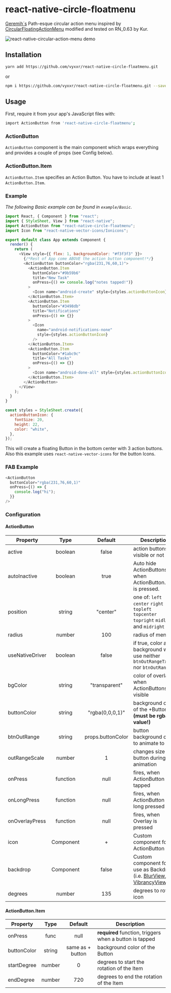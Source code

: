 # react-native-circle-floatmenu

[Geremih´s](https://github.com/geremih/react-native-circular-action-menu) Path-esque circular action menu inspired by [CircularFloatingActionMenu](https://github.com/oguzbilgener/CircularFloatingActionMenu) modified and tested on RN_0.63 by Kur.

![react-native-circular-action-menu demo](http://i.giphy.com/3o6Zt6hNHOd3kVx4aY.gif)

## Installation
```bash
yarn add https://github.com/vyxxr/react-native-circle-floatmenu.git
```
or
```bash
npm i https://github.com/vyxxr/react-native-circle-floatmenu.git --save
```

## Usage

First, require it from your app's JavaScript files with:

```bash
import ActionButton from 'react-native-circle-floatmenu';
```

### ActionButton

`ActionButton` component is the main component which wraps everything and provides a couple of props (see Config below).

### ActionButton.Item

`ActionButton.Item` specifies an Action Button. You have to include at least 1 `ActionButton.Item`.

### Example

_The following Basic example can be found in `example/Basic`._

```js
import React, { Component } from "react";
import { StyleSheet, View } from "react-native";
import ActionButton from "react-native-circle-floatmenu";
import Icon from "react-native-vector-icons/Ionicons";

export default class App extends Component {
  render() {
    return (
      <View style={{ flex: 1, backgroundColor: "#f3f3f3" }}>
        {/*Rest of App come ABOVE the action button component!*/}
        <ActionButton buttonColor="rgba(231,76,60,1)">
          <ActionButton.Item
            buttonColor="#9b59b6"
            title="New Task"
            onPress={() => console.log("notes tapped!")}
          >
            <Icon name="android-create" style={styles.actionButtonIcon} />
          </ActionButton.Item>
          <ActionButton.Item
            buttonColor="#3498db"
            title="Notifications"
            onPress={() => {}}
          >
            <Icon
              name="android-notifications-none"
              style={styles.actionButtonIcon}
            />
          </ActionButton.Item>
          <ActionButton.Item
            buttonColor="#1abc9c"
            title="All Tasks"
            onPress={() => {}}
          >
            <Icon name="android-done-all" style={styles.actionButtonIcon} />
          </ActionButton.Item>
        </ActionButton>
      </View>
    );
  }
}

const styles = StyleSheet.create({
  actionButtonIcon: {
    fontSize: 20,
    height: 22,
    color: "white",
  },
});
```

This will create a floating Button in the bottom center with 3 action buttons.
Also this example uses `react-native-vector-icons` for the button Icons.

### FAB Example

```js
<ActionButton
  buttonColor="rgba(231,76,60,1)"
  onPress={() => {
    console.log("hi");
  }}
/>
```

### Configuration

#### ActionButton

| Property       |   Type    |      Default      | Description |
| -------------- | :-------: | :---------------: | ------------------- |
| active         |  boolean  |       false       | action buttons visible or not |
| autoInactive   |  boolean  |       true        | Auto hide ActionButtons when ActionButton.Item is pressed. |
| position       |  string   |     "center"      | one of: `left` `center` `right` `topleft` `topcenter` `topright` `midleft` and `midright` |
| radius         |  number   |        100        | radius of menu |
| useNativeDriver | boolean  |       false       | if true, color and background will use neither `btnOutRangeTxt` nor `btnOutRange` |
| bgColor        |  string   |   "transparent"   | color of overlay when ActionButtons are visible |
| buttonColor    |  string   |  "rgba(0,0,0,1)"  | background color of the +Button **(must be rgba value!)** |
| btnOutRange    |  string   | props.buttonColor | button background color to animate to |
| outRangeScale  |  number   |         1         | changes size of button during animation |
| onPress        | function  |       null        | fires, when ActionButton is tapped |
| onLongPress    | function  |       null        | fires, when ActionButton is long pressed |
| onOverlayPress | function  |       null        | fires, when Overlay is pressed |
| icon           | Component |         +         | Custom component for ActionButton Icon |
| backdrop       | Component |       false       | Custom component for use as Backdrop (i.e. [BlurView](https://github.com/react-native-fellowship/react-native-blur#blur-view), [VibrancyView](https://github.com/react-native-fellowship/react-native-blur#vibrancy-view)) |
| degrees        |  number   |        135        | degrees to rotate icon |

#### ActionButton.Item

| Property    |  Type  |     Default      | Description                                             |
| ----------- | :----: | :--------------: | ------------------------------------------------------- |
| onPress     |  func  |       null       | **required** function, triggers when a button is tapped |
| buttonColor | string | same as + button | background color of the Button                          |
| startDegree | number |        0         | degrees to start the rotation of the Item               |
| endDegree   | number |       720        | degrees to end the rotation of the Item                 |
